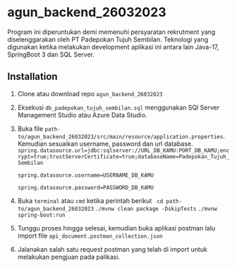 
# agun_backend_26032023

Program ini diperuntukan demi memenuhi persyaratan rekrutment yang diselenggarakan oleh PT Padepokan Tujuh Sembilan. Teknologi yang digunakan ketika melakukan development aplikasi ini antara lain Java-17, SpringBoot 3 dan SQL Server.


## Installation

1. Clone atau download repo ```agun_backend_26032023```

2. Eksekusi ```db_padepokan_tujuh_sembilan.sql``` menggunakan SQl Server Management Studio atau Azure Data Studio.

3. Buka file ```path-to/agun_backend_26032023/src/main/resource/application.properties```. Kemudian sesuaikan username, password dan url database.
    ```spring.datasource.url=jdbc:sqlserver://URL_DB_KAMU:PORT_DB_KAMU;encrypt=true;trustServerCertificate=true;databaseName=Padepokan_Tujuh_Sembilan```

    ```spring.datasource.username=USERNAME_DB_KAMU```

    ```spring.datasource.password=PASSWORD_DB_KAMU```

4. Buka ``terminal`` atau ``cmd`` ketika perintah berikut
    ``` cd path-to/agun_backend_26032023```
    ```./mvnw clean package -DskipTests```
    ```./mvnw spring-boot:run```

5. Tunggu proses hingga selesai, kemudian buka aplikasi postman lalu import file ```api_document.postman_collection.json```

6. Jalanakan salah satu request postman yang telah di import untuk melakukan pengjuan pada palikasi.




    

